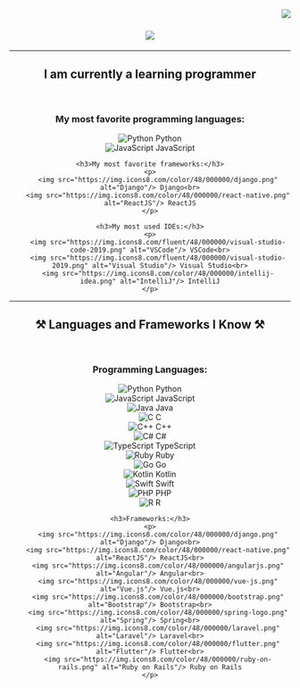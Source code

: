 <img align="right" src="https://visitor-badge.laobi.icu/badge?page_id=AdminGodZ.AdminGodZ" />

<h1 align="center">
    <img src="https://readme-typing-svg.herokuapp.com/?font=Baloo+Thambi+2&size=35&center=true&vCenter=true&width=500&height=70&duration=4000&color=6a0dad&lines=Hey!+;I'm+AdminGod!+💜;" />
</h1>

 </div>


 <hr/>
 
<h2 align="center">I am currently a learning programmer</h2>
<br/>
<div align="center">
    <h3>My most favorite programming languages:</h3>
    <p>
        <img src="https://img.icons8.com/color/48/000000/python.png" alt="Python"/> Python<br>
        <img src="https://img.icons8.com/color/48/000000/javascript.png" alt="JavaScript"/> JavaScript
    </p>

    <h3>My most favorite frameworks:</h3>
    <p>
        <img src="https://img.icons8.com/color/48/000000/django.png" alt="Django"/> Django<br>
        <img src="https://img.icons8.com/color/48/000000/react-native.png" alt="ReactJS"/> ReactJS
    </p>

    <h3>My most used IDEs:</h3>
    <p>
        <img src="https://img.icons8.com/fluent/48/000000/visual-studio-code-2019.png" alt="VSCode"/> VSCode<br>
        <img src="https://img.icons8.com/fluent/48/000000/visual-studio-2019.png" alt="Visual Studio"/> Visual Studio<br>
        <img src="https://img.icons8.com/color/48/000000/intellij-idea.png" alt="IntelliJ"/> IntelliJ
    </p>
</div>

<hr/>

<h2 align="center">⚒️ Languages and Frameworks I Know ⚒️</h2>
<br/>
<div align="center">
    <h3>Programming Languages:</h3>
    <p>
        <img src="https://img.icons8.com/color/48/000000/python.png" alt="Python"/> Python<br>
        <img src="https://img.icons8.com/color/48/000000/javascript.png" alt="JavaScript"/> JavaScript<br>
        <img src="https://img.icons8.com/color/48/000000/java-coffee-cup-logo.png" alt="Java"/> Java<br>
        <img src="https://img.icons8.com/color/48/000000/c-programming.png" alt="C"/> C<br>
        <img src="https://img.icons8.com/color/48/000000/c-plus-plus-logo.png" alt="C++"/> C++<br>
        <img src="https://img.icons8.com/color/48/000000/c-sharp-logo.png" alt="C#"/> C#<br>
        <img src="https://img.icons8.com/color/48/000000/typescript.png" alt="TypeScript"/> TypeScript<br>
        <img src="https://img.icons8.com/color/48/000000/ruby-programming-language.png" alt="Ruby"/> Ruby<br>
        <img src="https://img.icons8.com/color/48/000000/go.png" alt="Go"/> Go<br>
        <img src="https://img.icons8.com/color/48/000000/kotlin.png" alt="Kotlin"/> Kotlin<br>
        <img src="https://img.icons8.com/color/48/000000/swift.png" alt="Swift"/> Swift<br>
        <img src="https://img.icons8.com/color/48/000000/php.png" alt="PHP"/> PHP<br>
        <img src="https://img.icons8.com/color/48/000000/r.png" alt="R"/> R
    </p>

    <h3>Frameworks:</h3>
    <p>
        <img src="https://img.icons8.com/color/48/000000/django.png" alt="Django"/> Django<br>
        <img src="https://img.icons8.com/color/48/000000/react-native.png" alt="ReactJS"/> ReactJS<br>
        <img src="https://img.icons8.com/color/48/000000/angularjs.png" alt="Angular"/> Angular<br>
        <img src="https://img.icons8.com/color/48/000000/vue-js.png" alt="Vue.js"/> Vue.js<br>
        <img src="https://img.icons8.com/color/48/000000/bootstrap.png" alt="Bootstrap"/> Bootstrap<br>
        <img src="https://img.icons8.com/color/48/000000/spring-logo.png" alt="Spring"/> Spring<br>
        <img src="https://img.icons8.com/color/48/000000/laravel.png" alt="Laravel"/> Laravel<br>
        <img src="https://img.icons8.com/color/48/000000/flutter.png" alt="Flutter"/> Flutter<br>
        <img src="https://img.icons8.com/color/48/000000/ruby-on-rails.png" alt="Ruby on Rails"/> Ruby on Rails
    </p>
</div>
